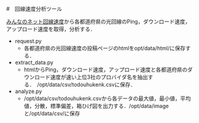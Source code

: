 #　回線速度分析ツール

[みんなのネット回線速度](https://minsoku.net/)から各都道府県の光回線のPing，ダウンロード速度，アップロード速度を取得，分析する．

* request.py
  * 各都道府県の光回線速度の投稿ページのhtmlをopt/data/html/に保存する．
* extract_data.py
  * htmlからPing，ダウンロード速度，アップロード速度と各都道府県のダウンロード速度が速い上位3社のプロバイダ名を抽出する．　/opt/data/csv/todouhukenk.csvに保存．
* analyze.py
  * /opt/data/csv/todouhukenk.csvから各データの最大値，最小値，平均値，分散，標準偏差，箱ひげ図を出力する．/opt/data/imageと/opt/data/csv/に保存